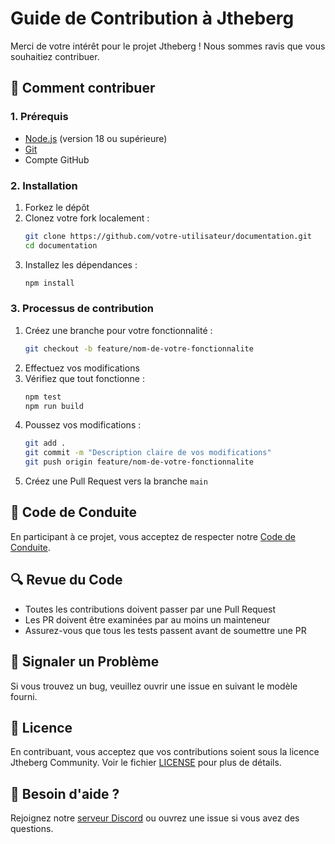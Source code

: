 # Guide de Contribution à Jtheberg

Merci de votre intérêt pour le projet Jtheberg ! Nous sommes ravis que vous souhaitiez contribuer.

## 🚀 Comment contribuer

### 1. Prérequis

- [Node.js](https://nodejs.org/) (version 18 ou supérieure)
- [Git](https://git-scm.com/)
- Compte GitHub

### 2. Installation

1. Forkez le dépôt
2. Clonez votre fork localement :
   ```bash
   git clone https://github.com/votre-utilisateur/documentation.git
   cd documentation
   ```
3. Installez les dépendances :
   ```bash
   npm install
   ```

### 3. Processus de contribution

1. Créez une branche pour votre fonctionnalité :
   ```bash
   git checkout -b feature/nom-de-votre-fonctionnalite
   ```
2. Effectuez vos modifications
3. Vérifiez que tout fonctionne :
   ```bash
   npm test
   npm run build
   ```
4. Poussez vos modifications :
   ```bash
   git add .
   git commit -m "Description claire de vos modifications"
   git push origin feature/nom-de-votre-fonctionnalite
   ```
5. Créez une Pull Request vers la branche `main`

## 📜 Code de Conduite

En participant à ce projet, vous acceptez de respecter notre [Code de Conduite](CODE_OF_CONDUCT.md).

## 🔍 Revue du Code

- Toutes les contributions doivent passer par une Pull Request
- Les PR doivent être examinées par au moins un mainteneur
- Assurez-vous que tous les tests passent avant de soumettre une PR

## 🐛 Signaler un Problème

Si vous trouvez un bug, veuillez ouvrir une issue en suivant le modèle fourni.

## 📝 Licence

En contribuant, vous acceptez que vos contributions soient sous la licence Jtheberg Community. Voir le fichier [LICENSE](LICENSE) pour plus de détails.

## 🙋 Besoin d'aide ?

Rejoignez notre [serveur Discord](https://discord.jtheberg.cloud) ou ouvrez une issue si vous avez des questions.

